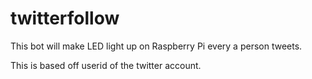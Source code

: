 # twitterfollow
This bot will make LED light up on Raspberry Pi every a person tweets.

This is based off userid of the twitter account. 
